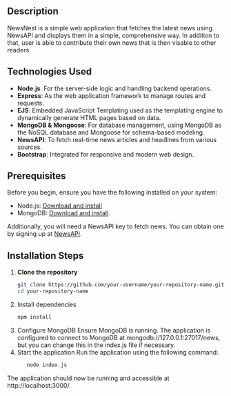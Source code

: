 ## Description
NewsNest is a simple web application that fetches the latest news using NewsAPI and displays them in a simple, comprehensive way. In addition to that, user is able to contribute their own news that is then visable to other readers. 

## Technologies Used
- **Node.js**: For the server-side logic and handling backend operations.
- **Express**: As the web application framework to manage routes and requests.
- **EJS**: Embedded JavaScript Templating used as the templating engine to dynamically generate HTML pages based on data.
- **MongoDB & Mongoose**: For database management, using MongoDB as the NoSQL database and Mongoose for schema-based modeling.
- **NewsAPI**: To fetch real-time news articles and headlines from various sources.
- **Bootstrap**: Integrated for responsive and modern web design.

## Prerequisites
Before you begin, ensure you have the following installed on your system:
- Node.js: [Download and install](https://nodejs.org/en/download/)
- MongoDB: [Download and install](https://www.mongodb.com/try/download/community).

Additionally, you will need a NewsAPI key to fetch news. You can obtain one by signing up at [NewsAPI](https://newsapi.org/register).

## Installation Steps
1. **Clone the repository**
   ```bash
   git clone https://github.com/your-username/your-repository-name.git
   cd your-repository-name
   ```
2. Install dependencies
   ```bash
   npm install
   ```
3. Configure MongoDB
  Ensure MongoDB is running. The application is configured to connect to MongoDB at mongodb://127.0.0.1:27017/news, but you can change this in the index.js file if necessary.
4. Start the application
Run the application using the following command:
   ```bash
      node index.js
      ```
The application should now be running and accessible at http://localhost:3000/.
